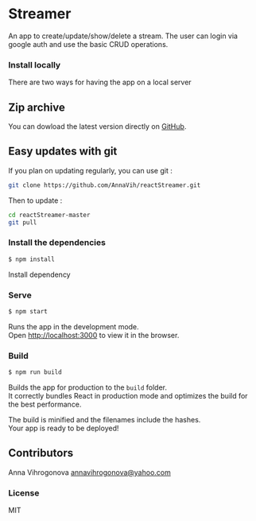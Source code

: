 # Streamer 

An app to create/update/show/delete a stream. The user can login via google auth and use the basic CRUD operations.

### Install locally

There are two ways for having the app on a local server

## Zip archive

You can dowload the latest version directly on [GitHub](https://github.com/AnnaVih/reactStreamer/archive/master.zip).

## Easy updates with git

If you plan on updating regularly, you can use git :
```bash
git clone https://github.com/AnnaVih/reactStreamer.git
```
Then to update :
```bash
cd reactStreamer-master
git pull
```

### Install the dependencies

```sh
$ npm install
```
Install dependency

### Serve

```sh
$ npm start
```
Runs the app in the development mode.<br>
Open [http://localhost:3000](http://localhost:3000) to view it in the browser.

### Build

```sh
$ npm run build
```
Builds the app for production to the `build` folder.<br>
It correctly bundles React in production mode and optimizes the build for the best performance.

The build is minified and the filenames include the hashes.<br>
Your app is ready to be deployed!

## Contributors

Anna Vihrogonova annavihrogonova@yahoo.com

### License

MIT